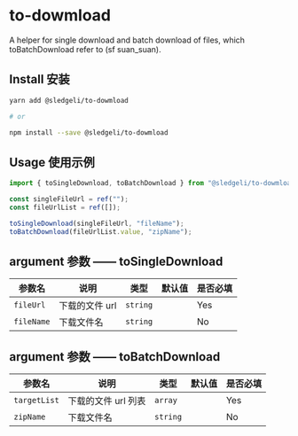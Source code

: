 # to-dowmload

A helper for single download and batch download of files, which toBatchDownload refer to (sf suan_suan).

## Install 安装

```bash
yarn add @sledgeli/to-dowmload

# or

npm install --save @sledgeli/to-dowmload
```

## Usage 使用示例

```js
import { toSingleDownload, toBatchDownload } from "@sledgeli/to-dowmload";

const singleFileUrl = ref("");
const fileUrlList = ref([]);

toSingleDownload(singleFileUrl, "fileName");
toBatchDownload(fileUrlList.value, "zipName");
```

## argument 参数 —— toSingleDownload

| 参数名     | 说明           | 类型     | 默认值 | 是否必填 |
| ---------- | -------------- | -------- | ------ | -------- |
| `fileUrl`  | 下载的文件 url | `string` |        | Yes      |
| `fileName` | 下载文件名     | `string` |        | No       |

## argument 参数 —— toBatchDownload

| 参数名       | 说明                | 类型     | 默认值 | 是否必填 |
| ------------ | ------------------- | -------- | ------ | -------- |
| `targetList` | 下载的文件 url 列表 | `array`  |        | Yes      |
| `zipName`    | 下载文件名          | `string` |        | No       |
